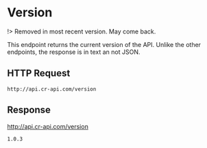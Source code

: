 # Version

!> Removed in most recent version. May come back. 

This endpoint returns the current version of the API. Unlike the other endpoints, the response is in text an not JSON.

## HTTP Request

`http://api.cr-api.com/version`

## Response

http://api.cr-api.com/version

```1.0.3```
